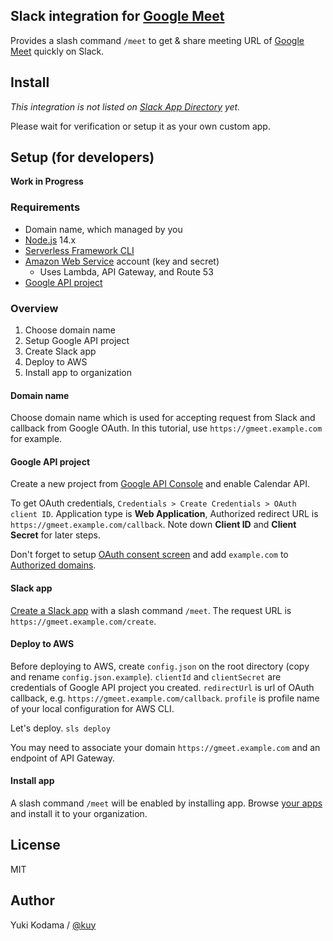 ## Slack integration for [Google Meet](https://meet.google.com/)

Provides a slash command `/meet` to get & share meeting URL of [Google Meet](https://meet.google.com/) quickly on Slack.

## Install

*This integration is not listed on [Slack App Directory](https://slack.com/apps) yet.*

Please wait for verification or setup it as your own custom app.

## Setup (for developers)

**Work in Progress**

### Requirements

- Domain name, which managed by you
- [Node.js](https://nodejs.org) 14.x
- [Serverless Framework CLI](https://www.serverless.com/framework/docs/getting-started/)
- [Amazon Web Service](https://aws.amazon.com/console) account (key and secret)
  - Uses Lambda, API Gateway, and Route 53
- [Google API project](https://console.developers.google.com/apis/dashboard)

### Overview

1. Choose domain name
2. Setup Google API project
3. Create Slack app
4. Deploy to AWS
5. Install app to organization

#### Domain name

Choose domain name which is used for accepting request from Slack and callback from Google OAuth. In this tutorial, use `https://gmeet.example.com` for example.

#### Google API project

Create a new project from [Google API Console](https://console.developers.google.com/apis/dashboard) and enable Calendar API.

To get OAuth credentials, `Credentials > Create Credentials > OAuth client ID`.
Application type is **Web Application**, Authorized redirect URL is `https://gmeet.example.com/callback`. Note down **Client ID** and **Client Secret** for later steps.

Don't forget to setup [OAuth consent screen](https://console.developers.google.com/apis/credentials/consent) and add `example.com` to [Authorized domains](https://support.google.com/cloud/answer/6158849?hl=en#authorized-domains).

#### Slack app

[Create a Slack app](https://api.slack.com/apps) with a slash command `/meet`. The request URL is `https://gmeet.example.com/create`.

#### Deploy to AWS

Before deploying to AWS, create `config.json` on the root directory (copy and rename `config.json.example`).
`clientId` and `clientSecret` are credentials of Google API project you created.
`redirectUrl` is url of OAuth callback, e.g. `https://gmeet.example.com/callback`.
`profile` is profile name of your local configuration for AWS CLI.

Let's deploy. `sls deploy`

You may need to associate your domain `https://gmeet.example.com` and an endpoint of API Gateway.

#### Install app

A slash command `/meet` will be enabled by installing app. Browse [your apps](https://api.slack.com/apps) and install it to your organization.

## License

MIT

## Author

Yuki Kodama / [@kuy](https://twitter.com/kuy)
